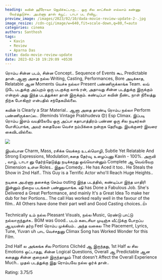 ```yaml
---
heading: கவின் ஹீரோவா ஜெயிச்சுட்டாரு.. ஒரு சில காட்சிகள் எல்லாம் கண்ணு
  வேர்த்துடுச்சு. அபர்ணா தாஸ் க்யூட். டாடா பட ரிவியூ.
preview_image: /images/2023/02/10/dada-movie-review-update-2-.jpg
image_resize: /cdn-cgi/image/w=640,fit=scale-down,q=80,f=auto
categories: cinema
authors: Santhosh
tags:
  - Kavin
  - Review
  - Aparna Das
title: dada-movie-review-update
date: 2023-02-10 19:29:09 +0530
---
```



ரொம்ப சின்ன படம், சின்ன Concept.. Sequence of Events கூட Predictable தான்..ஆனா அதை நல்ல Writing, Casting, Performances, Bore அடிக்காத, Relatable ஆன Moments வெச்சு நல்லா Present பண்ணிருக்காங்க Team. லவ் டுடே படதுக்கு அப்புறம் ஒரு படகுக்கு லாங் ரன், அதாவது சின்ன படத்துக்கு இருக்கும் என்றால் அது இந்த படத்துக்கா தான் இருக்கும். கண்டிப்பா கவின் நீண்ட நாள் நிலைத்து நிற்க போகிறார் என்பதில் சந்தேகமில்லை.

கவின்  is Clearly a Star Material.. ஆனா அதை தாண்டி ரொம்ப நல்லா Perform பண்ணிருக்காப்ல.. (Reminds Vintage Prabhudeva 😍) Esp Climax. இப்படி ரொம்ப இளம் வயதிலேயே ஒரு அப்பா கதாபாத்திரம் பண்ண ஒரு சில நடிகர்கள் யோசிப்பாங்க, அவர் கதைமேல வெச்ச நம்பிக்கை நன்றாக தெரியுது. இயக்குனர் இவரை கைவிடவில்லை.

![](/images/2023/02/10/dada-movie-review-update-1-.jpg)

இயல்பான Charm, Mass, ரசிக்க வெக்கற உடல்மொழி, Subtle Yet Relatable And Strong Expressions, Modulation,கதை தேர்வு, உழைப்புனு Kavin - 100%. அருவி , வாழ், டாடா னு தேர்ந்தெடுத்து நடிக்கறது ஒவ்வொன்னும் Complete ஆ வெவ்வேற Dimension உள்ள Roles.. இதுல Comedy.. He has Aced it too.. He Steals the Show in 2nd Half.. This Guy is a Terrific Actor who'll Reach Huge Heights..

நடிகை அபர்ணா தசைக்கு செம்ம outing இந்த படத்தில், கண்டிப்பா இந்த மாதிரி இன்னும் நிறைய படங்கள் பண்ணுவாங்க. ஷி has Done a Fabulous Job. She's Delivered a Great Performance, and mainly It's a Great Idea To make her dub for her Portions.. The call Has worked really well in the favour of the film.. All Others have done their part well and Good Casting choices..👍

Technically உம் நல்ல Pleasant Visuals, நல்ல Music, ரெண்டு பாட்டு நல்லாருந்துச்சு.. BGM was Good.. படம் கடைசியா முடிஞ்சு வீட்டுக்கு போறப்ப ஆடியன்ஸ் தர்ற Feel ரொம்ப முக்கியம்..
அந்த வகைல The Placement, Lyrics, Tune, Yuvan uh பாட வெச்சதுனு Climax Song has Worked Wonder for this Film.

2nd Half ல அங்கங்க சில Portions Clichéd ஆ இருந்தது, 1st Half ல சில Emotions ஒட்டாதது, சின்ன Logical Questions, Overall ஆ Predictable ஆன கதைனு சின்ன குறைகள் இருந்தாலும் That doesn't Affect the Overall Experience Much.. முதல் படத்துக்கு இது ரொம்பவே நல்ல ஒர்க் தான்..

Rating: 3.75/5